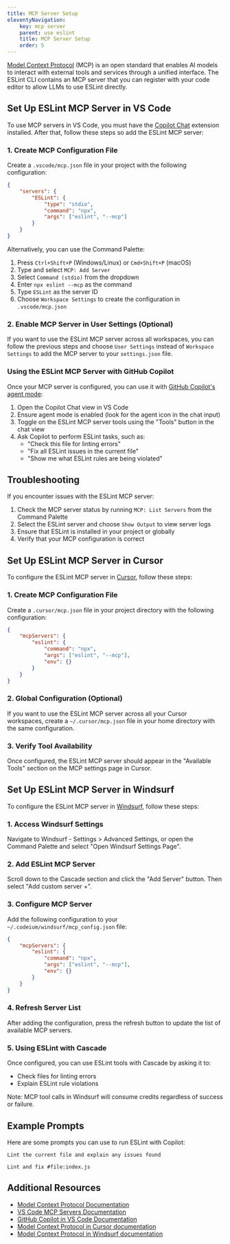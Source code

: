 ```yaml
---
title: MCP Server Setup
eleventyNavigation:
    key: mcp server
    parent: use eslint
    title: MCP Server Setup
    order: 5
---
```


[Model Context Protocol](https://modelcontextprotocol.io) (MCP) is an open standard that enables AI models to interact with external tools and services through a unified interface. The ESLint CLI contains an MCP server that you can register with your code editor to allow LLMs to use ESLint directly.

## Set Up ESLint MCP Server in VS Code

To use MCP servers in VS Code, you must have the [Copilot Chat](https://code.visualstudio.com/docs/copilot/copilot-chat) extension installed. After that, follow these steps so add the ESLint MCP server:

### 1. Create MCP Configuration File

Create a `.vscode/mcp.json` file in your project with the following configuration:

```json
{
	"servers": {
		"ESLint": {
			"type": "stdio",
			"command": "npx",
			"args": ["eslint", "--mcp"]
		}
	}
}
```

Alternatively, you can use the Command Palette:

1. Press `Ctrl+Shift+P` (Windows/Linux) or `Cmd+Shift+P` (macOS)
2. Type and select `MCP: Add Server`
3. Select `Command (stdio)` from the dropdown
4. Enter `npx eslint --mcp` as the command
5. Type `ESLint` as the server ID
6. Choose `Workspace Settings` to create the configuration in `.vscode/mcp.json`

### 2. Enable MCP Server in User Settings (Optional)

If you want to use the ESLint MCP server across all workspaces, you can follow the previous steps and choose `User Settings` instead of `Workspace Settings` to add the MCP server to your `settings.json` file.

### Using the ESLint MCP Server with GitHub Copilot

Once your MCP server is configured, you can use it with [GitHub Copilot's agent mode](https://code.visualstudio.com/docs/copilot/chat/chat-agent-mode):

1. Open the Copilot Chat view in VS Code
2. Ensure agent mode is enabled (look for the agent icon in the chat input)
3. Toggle on the ESLint MCP server tools using the "Tools" button in the chat view
4. Ask Copilot to perform ESLint tasks, such as:
    - "Check this file for linting errors"
    - "Fix all ESLint issues in the current file"
    - "Show me what ESLint rules are being violated"

## Troubleshooting

If you encounter issues with the ESLint MCP server:

1. Check the MCP server status by running `MCP: List Servers` from the Command Palette
2. Select the ESLint server and choose `Show Output` to view server logs
3. Ensure that ESLint is installed in your project or globally
4. Verify that your MCP configuration is correct

## Set Up ESLint MCP Server in Cursor

To configure the ESLint MCP server in [Cursor](https://cursor.com), follow these steps:

### 1. Create MCP Configuration File

Create a `.cursor/mcp.json` file in your project directory with the following configuration:

```json
{
	"mcpServers": {
		"eslint": {
			"command": "npx",
			"args": ["eslint", "--mcp"],
			"env": {}
		}
	}
}
```

### 2. Global Configuration (Optional)

If you want to use the ESLint MCP server across all your Cursor workspaces, create a `~/.cursor/mcp.json` file in your home directory with the same configuration.

### 3. Verify Tool Availability

Once configured, the ESLint MCP server should appear in the "Available Tools" section on the MCP settings page in Cursor.

## Set Up ESLint MCP Server in Windsurf

To configure the ESLint MCP server in [Windsurf](https://docs.windsurf.com/), follow these steps:

### 1. Access Windsurf Settings

Navigate to Windsurf - Settings > Advanced Settings, or open the Command Palette and select "Open Windsurf Settings Page".

### 2. Add ESLint MCP Server

Scroll down to the Cascade section and click the "Add Server" button. Then select "Add custom server +".

### 3. Configure MCP Server

Add the following configuration to your `~/.codeium/windsurf/mcp_config.json` file:

```json
{
	"mcpServers": {
		"eslint": {
			"command": "npx",
			"args": ["eslint", "--mcp"],
			"env": {}
		}
	}
}
```

### 4. Refresh Server List

After adding the configuration, press the refresh button to update the list of available MCP servers.

### 5. Using ESLint with Cascade

Once configured, you can use ESLint tools with Cascade by asking it to:

- Check files for linting errors
- Explain ESLint rule violations

Note: MCP tool calls in Windsurf will consume credits regardless of success or failure.

## Example Prompts

Here are some prompts you can use to run ESLint with Copilot:

```text
Lint the current file and explain any issues found

Lint and fix #file:index.js
```

## Additional Resources

- [Model Context Protocol Documentation](https://modelcontextprotocol.io/introduction)
- [VS Code MCP Servers Documentation](https://code.visualstudio.com/docs/copilot/chat/mcp-servers)
- [GitHub Copilot in VS Code Documentation](https://code.visualstudio.com/docs/copilot/copilot-chat)
- [Model Context Protocol in Cursor documentation](https://docs.cursor.com/context/model-context-protocol)
- [Model Context Protocol in Windsurf documentation](https://docs.windsurf.com/)
